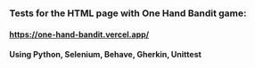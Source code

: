 ### Tests for the HTML page with One Hand Bandit game:
#### https://one-hand-bandit.vercel.app/
#### Using Python, Selenium, Behave, Gherkin, Unittest 